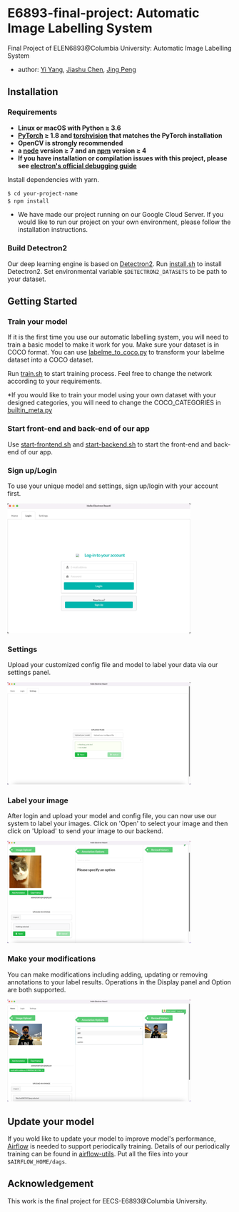 # E6893-final-project: Automatic Image Labelling System
Final Project of ELEN6893@Columbia University: Automatic Image Labelling System
- author: [Yi Yang](https://github.com/yaannnik), [Jiashu Chen](https://github.com/Jiashu0326), [Jing Peng](https://github.com/paterlisia)

## Installation

### Requirements

- **Linux or macOS with Python ≥ 3.6**
- **[PyTorch](https://pytorch.org/) ≥ 1.8 and [torchvision](https://github.com/pytorch/vision/) that matches the PyTorch installation**
- **OpenCV is strongly recommended**
- **a [node](https://nodejs.org/en/) version ≥ 7 and an [npm](https://www.npmjs.com/) version ≥ 4**
- **If you have installation or compilation issues with this project, please see [electron's official debugging guide](https://github.com/chentsulin/electron-react-boilerplate/issues/400)**

Install dependencies with yarn.

```bash
$ cd your-project-name
$ npm install
```



* We have made our project running on our Google Cloud Server. If you would like to run our project on your own environment, please follow the installation instructions.



### Build Detectron2

Our deep learning engine is based on [Detectron2](https://github.com/facebookresearch/detectron2). Run [install.sh](install.sh) to install Detectron2. Set environmental variable `$DETECTRON2_DATASETS` to be path to your dataset.



## Getting Started

### Train your model

If it is the first time you use our automatic labelling system, you will need to train a basic model to make it work for you. Make sure your dataset is in COCO format. You can use [labelme_to_coco.py](auto-annotation-server/detectron2/tools/datasets/labelme_to_coco.py) to transform your labelme dataset into a COCO dataset.

Run [train.sh](train.sh) to start training process. Feel free to change the network according to your requirements.

*If you would like to train your model using your own dataset with your designed categories, you will need to change the COCO_CATEGORIES in [builtin_meta.py](auto-annotation-server/detectron2/detectron2/data/datasets/builtin_meta.py)



### Start front-end and back-end of our app

Use [start-frontend.sh](start-frontend.sh) and [start-backend.sh](start-backend.sh) to start the front-end and back-end of our app.



### Sign up/Login

To use your unique model and settings, sign up/login with your account first.

<img src="./figures/login.png" alt="Login" style="zoom:40%;" />



### Settings

Upload your customized config file and model to label your data via our settings panel.

<img src="./figures/settings.png" alt="Settings" style="zoom:40%;" />



### Label your image

After login and upload your model and config file, you can now use our system to label your images. Click on 'Open' to select your image and then click on 'Upload' to send your image to our backend.

<img src="./figures/upload.png" alt="Upload" style="zoom:40%;" />



### Make your modifications

You can make modifications including adding, updating or removing annotations to your label results. Operations in the Display panel and Option are both supported.

<img src="./figures/modification.png" alt="Modification" style="zoom:40%;" />



## Update your model

If you wold like to update your model to improve model's performance, [Airflow](https://airflow.apache.org/) is needed to support periodically training. Details of our periodically training can be found in [airflow-utils](./airflow-utils). Put all the files into your `$AIRFLOW_HOME/dags`.



## Acknowledgement

This work is the final project for EECS-E6893@Columbia University.